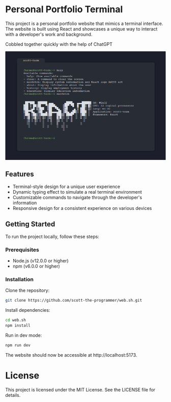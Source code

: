 # Personal Portfolio Terminal
This project is a personal portfolio website that mimics a terminal interface. The website is built using React and showcases a unique way to interact with a developer's work and background.

Cobbled together quickly with the help of ChatGPT

![Terminal Screenshot](./docs/terminal.png)

## Features

* Terminal-style design for a unique user experience
* Dynamic typing effect to simulate a real terminal environment
* Customizable commands to navigate through the developer's information
* Responsive design for a consistent experience on various devices

## Getting Started

To run the project locally, follow these steps:

### Prerequisites
* Node.js (v12.0.0 or higher)
* npm (v6.0.0 or higher)

### Installation

Clone the repository:
```sh
git clone https://github.com/scott-the-programmer/web.sh.git
```

Install dependencies:
```sh
cd web.sh
npm install
```

Run in dev mode:
```sh
npm run dev
```

The website should now be accessible at http://localhost:5173.

# License
This project is licensed under the MIT License. See the LICENSE file for details.